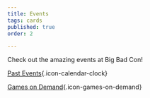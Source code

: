 ```yaml
---
title: Events
tags: cards
published: true
order: 2

---
```

Check out the amazing events at Big Bad Con!

[Past Events](https://www.bigbadcon.com/past-events/){.icon-calendar-clock}

[Games on Demand](https://www.bigbadcon.com/games-on-demand-how-it-works/){.icon-games-on-demand}